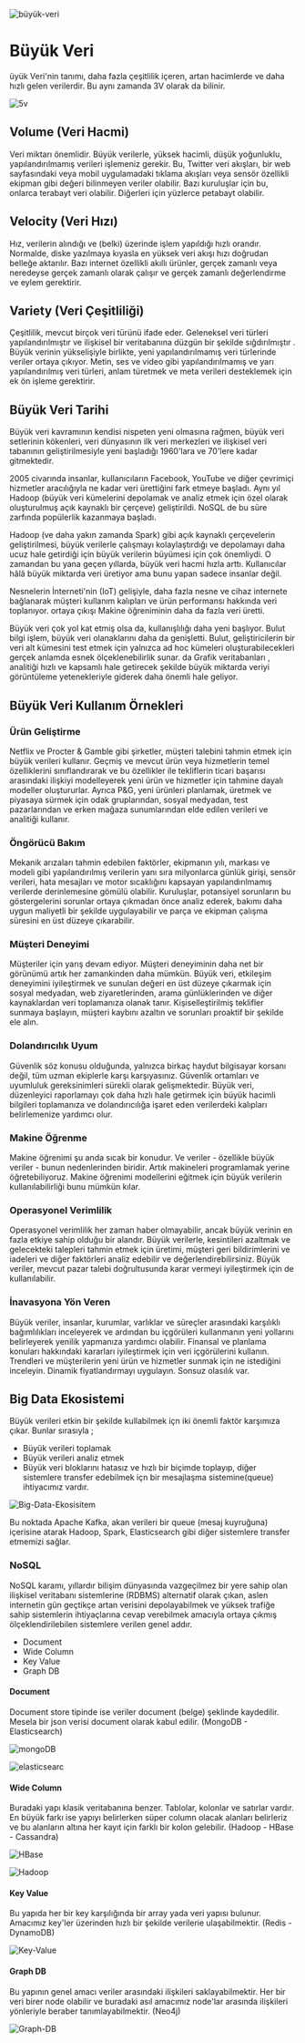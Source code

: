 ![büyük-veri]()
# Büyük Veri

üyük Veri'nin tanımı, daha fazla çeşitlilik içeren, artan hacimlerde ve daha hızlı gelen verilerdir. Bu aynı zamanda 3V olarak da bilinir.

![5v]()
## Volume (Veri Hacmi)
Veri miktarı önemlidir. Büyük verilerle, yüksek hacimli, düşük yoğunluklu, yapılandırılmamış verileri işlemeniz gerekir. Bu, Twitter veri akışları, bir web sayfasındaki veya mobil uygulamadaki tıklama akışları veya sensör özellikli ekipman gibi değeri bilinmeyen veriler olabilir. Bazı kuruluşlar için bu, onlarca terabayt veri olabilir. Diğerleri için yüzlerce petabayt olabilir.
## Velocity (Veri Hızı)
Hız, verilerin alındığı ve (belki) üzerinde işlem yapıldığı hızlı orandır. Normalde, diske yazılmaya kıyasla en yüksek veri akışı hızı doğrudan belleğe aktarılır. Bazı internet özellikli akıllı ürünler, gerçek zamanlı veya neredeyse gerçek zamanlı olarak çalışır ve gerçek zamanlı değerlendirme ve eylem gerektirir.
## Variety (Veri Çeşitliliği)
Çeşitlilik, mevcut birçok veri türünü ifade eder. Geleneksel veri türleri yapılandırılmıştır ve ilişkisel bir veritabanına düzgün bir şekilde sığdırılmıştır . Büyük verinin yükselişiyle birlikte, yeni yapılandırılmamış veri türlerinde veriler ortaya çıkıyor. Metin, ses ve video gibi yapılandırılmamış ve yarı yapılandırılmış veri türleri, anlam türetmek ve meta verileri desteklemek için ek ön işleme gerektirir.

## Büyük Veri Tarihi

Büyük veri kavramının kendisi nispeten yeni olmasına rağmen, büyük veri setlerinin kökenleri, veri dünyasının ilk veri merkezleri ve ilişkisel veri tabanının geliştirilmesiyle yeni başladığı 1960'lara ve 70'lere kadar gitmektedir.

2005 civarında insanlar, kullanıcıların Facebook, YouTube ve diğer çevrimiçi hizmetler aracılığıyla ne kadar veri ürettiğini fark etmeye başladı. Aynı yıl Hadoop (büyük veri kümelerini depolamak ve analiz etmek için özel olarak oluşturulmuş açık kaynaklı bir çerçeve) geliştirildi. NoSQL de bu süre zarfında popülerlik kazanmaya başladı.

Hadoop (ve daha yakın zamanda Spark) gibi açık kaynaklı çerçevelerin geliştirilmesi, büyük verilerle çalışmayı kolaylaştırdığı ve depolamayı daha ucuz hale getirdiği için büyük verilerin büyümesi için çok önemliydi. O zamandan bu yana geçen yıllarda, büyük veri hacmi hızla arttı. Kullanıcılar hâlâ büyük miktarda veri üretiyor ama bunu yapan sadece insanlar değil.

Nesnelerin İnterneti'nin (IoT) gelişiyle, daha fazla nesne ve cihaz internete bağlanarak müşteri kullanım kalıpları ve ürün performansı hakkında veri toplanıyor. ortaya çıkışı Makine öğreniminin daha da fazla veri üretti.

Büyük veri çok yol kat etmiş olsa da, kullanışlılığı daha yeni başlıyor. Bulut bilgi işlem, büyük veri olanaklarını daha da genişletti. Bulut, geliştiricilerin bir veri alt kümesini test etmek için yalnızca ad hoc kümeleri oluşturabilecekleri gerçek anlamda esnek ölçeklenebilirlik sunar. da Grafik veritabanları , analitiği hızlı ve kapsamlı hale getirecek şekilde büyük miktarda veriyi görüntüleme yetenekleriyle giderek daha önemli hale geliyor.

## Büyük Veri Kullanım Örnekleri 
### Ürün Geliştirme 
Netflix ve Procter & Gamble gibi şirketler, müşteri talebini tahmin etmek için büyük verileri kullanır. Geçmiş ve mevcut ürün veya hizmetlerin temel özelliklerini sınıflandırarak ve bu özellikler ile tekliflerin ticari başarısı arasındaki ilişkiyi modelleyerek yeni ürün ve hizmetler için tahmine dayalı modeller oluştururlar. Ayrıca P&G, yeni ürünleri planlamak, üretmek ve piyasaya sürmek için odak gruplarından, sosyal medyadan, test pazarlarından ve erken mağaza sunumlarından elde edilen verileri ve analitiği kullanır.

### Öngörücü Bakım
Mekanik arızaları tahmin edebilen faktörler, ekipmanın yılı, markası ve modeli gibi yapılandırılmış verilerin yanı sıra milyonlarca günlük girişi, sensör verileri, hata mesajları ve motor sıcaklığını kapsayan yapılandırılmamış verilerde derinlemesine gömülü olabilir. Kuruluşlar, potansiyel sorunların bu göstergelerini sorunlar ortaya çıkmadan önce analiz ederek, bakımı daha uygun maliyetli bir şekilde uygulayabilir ve parça ve ekipman çalışma süresini en üst düzeye çıkarabilir.

### Müşteri Deneyimi
Müşteriler için yarış devam ediyor. Müşteri deneyiminin daha net bir görünümü artık her zamankinden daha mümkün. Büyük veri, etkileşim deneyimini iyileştirmek ve sunulan değeri en üst düzeye çıkarmak için sosyal medyadan, web ziyaretlerinden, arama günlüklerinden ve diğer kaynaklardan veri toplamanıza olanak tanır. Kişiselleştirilmiş teklifler sunmaya başlayın, müşteri kaybını azaltın ve sorunları proaktif bir şekilde ele alın.

### Dolandırıcılık Uyum
Güvenlik söz konusu olduğunda, yalnızca birkaç haydut bilgisayar korsanı değil, tüm uzman ekiplerle karşı karşıyasınız. Güvenlik ortamları ve uyumluluk gereksinimleri sürekli olarak gelişmektedir. Büyük veri, düzenleyici raporlamayı çok daha hızlı hale getirmek için büyük hacimli bilgileri toplamanıza ve dolandırıcılığa işaret eden verilerdeki kalıpları belirlemenize yardımcı olur.

### Makine Öğrenme 
Makine öğrenimi şu anda sıcak bir konudur. Ve veriler - özellikle büyük veriler - bunun nedenlerinden biridir. Artık makineleri programlamak yerine öğretebiliyoruz. Makine öğrenimi modellerini eğitmek için büyük verilerin kullanılabilirliği bunu mümkün kılar.
### Operasyonel Verimlilik
Operasyonel verimlilik her zaman haber olmayabilir, ancak büyük verinin en fazla etkiye sahip olduğu bir alandır. Büyük verilerle, kesintileri azaltmak ve gelecekteki talepleri tahmin etmek için üretimi, müşteri geri bildirimlerini ve iadeleri ve diğer faktörleri analiz edebilir ve değerlendirebilirsiniz. Büyük veriler, mevcut pazar talebi doğrultusunda karar vermeyi iyileştirmek için de kullanılabilir.
### İnavasyona Yön Veren
Büyük veriler, insanlar, kurumlar, varlıklar ve süreçler arasındaki karşılıklı bağımlılıkları inceleyerek ve ardından bu içgörüleri kullanmanın yeni yollarını belirleyerek yenilik yapmanıza yardımcı olabilir. Finansal ve planlama konuları hakkındaki kararları iyileştirmek için veri içgörülerini kullanın. Trendleri ve müşterilerin yeni ürün ve hizmetler sunmak için ne istediğini inceleyin. Dinamik fiyatlandırmayı uygulayın. Sonsuz olasılık var.

## Big Data Ekosistemi 
Büyük verileri etkin bir şekilde kullabilmek içn iki önemli faktör karşımıza çıkar. Bunlar sırasıyla ;

- Büyük verileri toplamak
- Büyük verileri analiz etmek 
- Büyük veri bloklarını hatasız ve hızlı bir biçimde toplayıp, diğer sistemlere transfer edebilmek içn bir mesajlaşma sistemine(queue) ihtiyacımız vardır.

![Big-Data-Ekosisitem]()

Bu noktada Apache Kafka, akan verileri bir queue (mesaj kuyruğuna) içerisine atarak Hadoop, Spark, Elasticsearch gibi diğer sistemlere transfer etmemizi sağlar.

### NoSQL
NoSQL karamı, yıllardır bilişim dünyasında vazgeçilmez bir yere sahip olan ilişkisel veritabanı sistemlerine (RDBMS) alternatif olarak çıkan, aslen internetin gün geçtikçe artan verisini depolayabilmek ve yüksek trafiğe sahip sistemlerin ihtiyaçlarına cevap verebilmek amacıyla ortaya çıkmış ölçeklendirilebilen sistemlere verilen genel addır.

- Document 
- Wide Column 
- Key Value
- Graph DB

#### Document 
Document store tipinde ise veriler document (belge) şeklinde kaydedilir. Mesela bir json verisi document olarak kabul edilir.  (MongoDB - Elasticsearch)

![mongoDB]()

![elasticsearc]()

#### Wide Column
Buradaki yapı klasik veritabanına benzer. Tablolar, kolonlar ve satırlar vardır. En büyük farkı ise yapıyı belirlerken süper column olacak alanları belirleriz ve bu alanların altına her kayıt için farklı bir kolon gelebilir.  (Hadoop - HBase - Cassandra)

![HBase]()

![Hadoop]()

#### Key Value
Bu yapıda her bir key karşılığında bir array yada veri yapısı bulunur. Amacımız key'ler üzerinden hızlı bir şekilde verilerie ulaşabilmektir. (Redis - DynamoDB)

![Key-Value]()

#### Graph DB
Bu yapının genel amacı veriler arasındaki ilişkileri saklayabilmektir. Her bir veri birer node olabilir ve buradaki  asıl amacımız node'lar arasında ilişkileri yönleriyle beraber  tanımlayabilmektir. (Neo4j)

![Graph-DB]()
